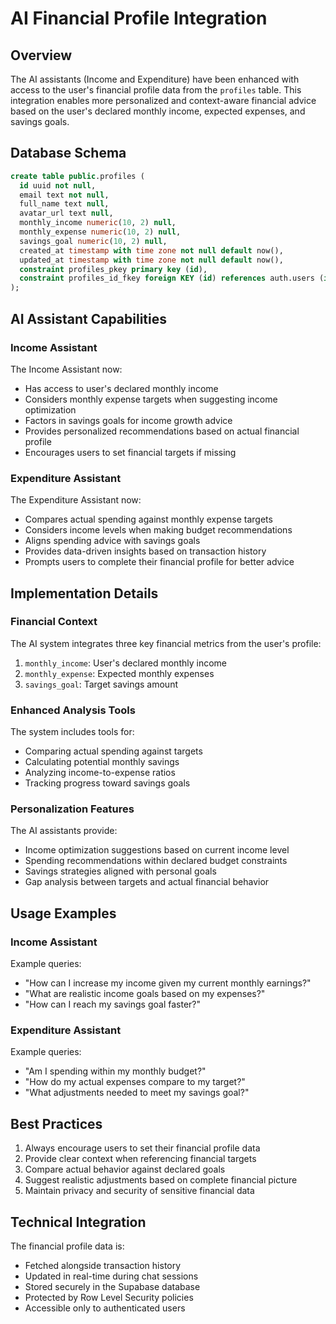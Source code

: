 # AI Financial Profile Integration

## Overview
The AI assistants (Income and Expenditure) have been enhanced with access to the user's financial profile data from the `profiles` table. This integration enables more personalized and context-aware financial advice based on the user's declared monthly income, expected expenses, and savings goals.

## Database Schema
```sql
create table public.profiles (
  id uuid not null,
  email text not null,
  full_name text null,
  avatar_url text null,
  monthly_income numeric(10, 2) null,
  monthly_expense numeric(10, 2) null,
  savings_goal numeric(10, 2) null,
  created_at timestamp with time zone not null default now(),
  updated_at timestamp with time zone not null default now(),
  constraint profiles_pkey primary key (id),
  constraint profiles_id_fkey foreign KEY (id) references auth.users (id) on delete CASCADE
);
```

## AI Assistant Capabilities

### Income Assistant
The Income Assistant now:
- Has access to user's declared monthly income
- Considers monthly expense targets when suggesting income optimization
- Factors in savings goals for income growth advice
- Provides personalized recommendations based on actual financial profile
- Encourages users to set financial targets if missing

### Expenditure Assistant
The Expenditure Assistant now:
- Compares actual spending against monthly expense targets
- Considers income levels when making budget recommendations
- Aligns spending advice with savings goals
- Provides data-driven insights based on transaction history
- Prompts users to complete their financial profile for better advice

## Implementation Details

### Financial Context
The AI system integrates three key financial metrics from the user's profile:
1. `monthly_income`: User's declared monthly income
2. `monthly_expense`: Expected monthly expenses
3. `savings_goal`: Target savings amount

### Enhanced Analysis Tools
The system includes tools for:
- Comparing actual spending against targets
- Calculating potential monthly savings
- Analyzing income-to-expense ratios
- Tracking progress toward savings goals

### Personalization Features
The AI assistants provide:
- Income optimization suggestions based on current income level
- Spending recommendations within declared budget constraints
- Savings strategies aligned with personal goals
- Gap analysis between targets and actual financial behavior

## Usage Examples

### Income Assistant
Example queries:
- "How can I increase my income given my current monthly earnings?"
- "What are realistic income goals based on my expenses?"
- "How can I reach my savings goal faster?"

### Expenditure Assistant
Example queries:
- "Am I spending within my monthly budget?"
- "How do my actual expenses compare to my target?"
- "What adjustments needed to meet my savings goal?"

## Best Practices
1. Always encourage users to set their financial profile data
2. Provide clear context when referencing financial targets
3. Compare actual behavior against declared goals
4. Suggest realistic adjustments based on complete financial picture
5. Maintain privacy and security of sensitive financial data

## Technical Integration
The financial profile data is:
- Fetched alongside transaction history
- Updated in real-time during chat sessions
- Stored securely in the Supabase database
- Protected by Row Level Security policies
- Accessible only to authenticated users 
